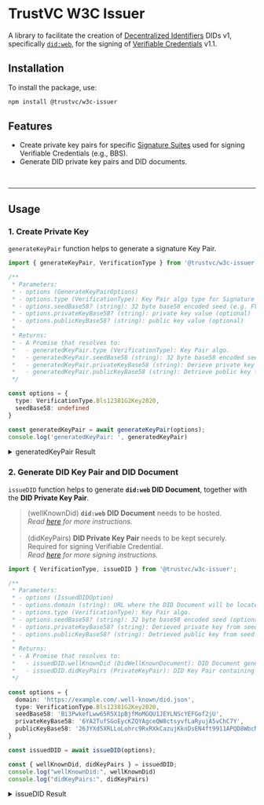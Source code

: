 # TrustVC W3C Issuer

A library to facilitate the creation of [Decentralized Identifiers](https://www.w3.org/TR/did-core/) DIDs v1, specifically [`did:web`](https://w3c-ccg.github.io/did-method-web/), for the signing of [Verifiable Credentials](https://www.w3.org/TR/vc-data-model/) v1.1.

## Installation
To install the package, use:

```sh
npm install @trustvc/w3c-issuer
```

## Features
- Create private key pairs for specific [Signature Suites](https://w3c-ccg.github.io/ld-cryptosuite-registry/) used for signing Verifiable Credentials (e.g., BBS).
- Generate DID private key pairs and DID documents.

<br>

________________________________

## Usage
### 1. Create Private Key

`generateKeyPair` function helps to generate a signature Key Pair.

```ts
import { generateKeyPair, VerificationType } from '@trustvc/w3c-issuer';

/**
 * Parameters:
 * - options (GenerateKeyPairOptions)
 * - options.type (VerificationType): Key Pair algo type for Signature
 * - options.seedBase58? (string): 32 byte base58 encoded seed (e.g. FVj12jBiBUqYFaEUkTuwAD73p9Hx5NzCJBge74nTguQN) (optional)
 * - options.privateKeyBase58? (string): private key value (optional)
 * - options.publicKeyBase58? (string): public key value (optional)
 * 
 * Returns:
 * - A Promise that resolves to:
 *   - generatedKeyPair.type (VerificationType): Key Pair algo.
 *   - generatedKeyPair.seedBase58 (string): 32 byte base58 encoded seed
 *   - generatedKeyPair.privateKeyBase58 (string): Derieve private key from seed
 *   - generatedKeyPair.publicKeyBase58 (string): Detrieve public key from seed
 */ 

const options = {
  type: VerificationType.Bls12381G2Key2020,
  seedBase58: undefined
}

const generatedKeyPair = await generateKeyPair(options);
console.log('generatedKeyPair: ', generatedKeyPair)
```

<details>
  <summary>generatedKeyPair Result</summary>

  ```js
  generatedKeyPair: {
    type: 'Bls12381G2Key2020',
    seedBase58: 'Bi3PwkefLww65R5X1pBjfMoMGQU1JEYLNScYEFGof2jU',
    privateKeyBase58: '6YA2TufSGoEycKZQYAgceQW8ctsyvfLaRyujA5vChC7Y',
    publicKeyBase58: '26JYXd5XRLLoLohrc9RxRXkCazujKknDsEN4ft9911APQD8WbcNCKQ8d65jrAGohUpwitXzGXn7FwMqQGZtGP48n3tsR1pMNW1WoKQLkAaoeY1CweAyKoYqj1M3YzmFimmr1'
  }
  ```
</details>

### 2. Generate DID Key Pair and DID Document

`issueDID` function helps to generate __`did:web` DID Document__, together with the __DID Private Key Pair__.

> (wellKnownDid) __`did:web` DID Document__ needs to be hosted. \
*Read [here]() for more instructions.* \
> \
> (didKeyPairs) __DID Private Key Pair__ needs to be kept securely. Required for signing Verifiable Credential. \
*Read [here]() for more signing instructions.*

```ts
import { VerificationType, issueDID } from '@trustvc/w3c-issuer';

/**
 * Parameters:
 * - options (IssuedDIDOption)
 * - options.domain (string): URL where the DID Document will be located
 * - options.type (VerificationType): Key Pair algo.
 * - options.seedBase58? (string): 32 byte base58 encoded seed (optional)
 * - options.privateKeyBase58? (string): Derieved private key from seed (optional)
 * - options.publicKeyBase58? (string): Detrieved public key from seed (optional)
 *
 * Returns:
 * - A Promise that resolves to:
 *   - issuedDID.wellKnownDid (DidWellKnownDocument): DID Document generated for the specified domain
 *   - issuedDID.didKeyPairs (PrivateKeyPair): DID Key Pair containing key id and controller
 */

const options = {
  domain: 'https://example.com/.well-known/did.json',
  type: VerificationType.Bls12381G2Key2020,
  seedBase58: 'Bi3PwkefLww65R5X1pBjfMoMGQU1JEYLNScYEFGof2jU',
  privateKeyBase58: '6YA2TufSGoEycKZQYAgceQW8ctsyvfLaRyujA5vChC7Y',
  publicKeyBase58: '26JYXd5XRLLoLohrc9RxRXkCazujKknDsEN4ft9911APQD8WbcNCKQ8d65jrAGohUpwitXzGXn7FwMqQGZtGP48n3tsR1pMNW1WoKQLkAaoeY1CweAyKoYqj1M3YzmFimmr1'
}

const issuedDID = await issueDID(options);

const { wellKnownDid, didKeyPairs } = issuedDID;
console.log("wellKnownDid:", wellKnownDid)
console.log("didKeyPairs:", didKeyPairs)
```
<details>
  <summary>issueDID Result</summary>

  ```js
  wellKnownDid: {
    id: 'did:web:example.com',
    verificationMethod: [
      {
        type: 'Bls12381G2Key2020',
        id: 'did:web:example.com#keys-1',
        controller: 'did:web:example.com',
        publicKeyBase58: '26JYXd5XRLLoLohrc9RxRXkCazujKknDsEN4ft9911APQD8WbcNCKQ8d65jrAGohUpwitXzGXn7FwMqQGZtGP48n3tsR1pMNW1WoKQLkAaoeY1CweAyKoYqj1M3YzmFimmr1'
      }
    ],
    '@context': [
      'https://www.w3.org/ns/did/v1',
      'https://w3id.org/security/suites/bls12381-2020/v1'
    ],
    authentication: [ 'did:web:example.com#keys-1' ],
    assertionMethod: [ 'did:web:example.com#keys-1' ],
    capabilityInvocation: [ 'did:web:example.com#keys-1' ],
    capabilityDelegation: [ 'did:web:example.com#keys-1' ]
  }
  didKeyPairs: {
    id: 'did:web:example.com#keys-1',
    type: 'Bls12381G2Key2020',
    controller: 'did:web:example.com',
    seedBase58: 'Bi3PwkefLww65R5X1pBjfMoMGQU1JEYLNScYEFGof2jU',
    privateKeyBase58: '6YA2TufSGoEycKZQYAgceQW8ctsyvfLaRyujA5vChC7Y',
    publicKeyBase58: '26JYXd5XRLLoLohrc9RxRXkCazujKknDsEN4ft9911APQD8WbcNCKQ8d65jrAGohUpwitXzGXn7FwMqQGZtGP48n3tsR1pMNW1WoKQLkAaoeY1CweAyKoYqj1M3YzmFimmr1'
  }
  ```
</details>
